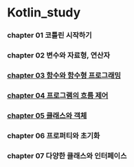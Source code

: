 # Kotlin_study
### chapter 01 코틀린 시작하기
### chapter 02 변수와 자료형, 연산자
### [chapter 03 함수와 함수형 프로그래밍](https://github.com/hyeji1221/Kotlin_study/blob/main/chap03/README.md)
### [chapter 04 프로그램의 흐름 제어](https://github.com/hyeji1221/Kotlin_study/blob/main/chap04/README.md)
### [chapter 05 클래스와 객체](https://github.com/hyeji1221/Kotlin_study/blob/main/chap05/README.md)
### chapter 06 프로퍼티와 초기화 
### chapter 07 다양한 클래스와 인터페이스
